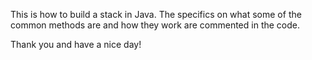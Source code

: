 This is how to build a stack in Java. The specifics on what some of the common methods are and how they work are commented in the code.

Thank you and have a nice day!